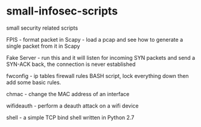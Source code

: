 # small-infosec-scripts
small security related scripts


FPIS - format packet in Scapy - load a pcap and see how to generate a single packet from it in Scapy

Fake Server - run this and it will listen for incoming SYN packets and send a SYN-ACK back, the connection is never established

fwconfig - ip tables firewall rules BASH script, lock everything down then add some basic rules.

chmac - change the MAC address of an interface

wifideauth - perform a deauth attack on a wifi device

shell - a simple TCP bind shell written in Python 2.7
